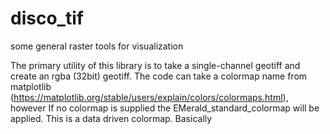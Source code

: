 # disco_tif
some general raster tools for visualization

The primary utility of this library is to take a single-channel geotiff and create an rgba (32bit) geotiff. 
The code can take a colormap name from matplotlib (https://matplotlib.org/stable/users/explain/colors/colormaps.html), however If no colormap is supplied the EMerald_standard_colormap will be applied. This is a data driven colormap.
Basically
